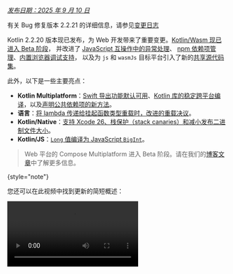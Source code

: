 [//]: # (title: Kotlin 2.2.20 有哪些新特性)

_[发布日期：2025 年 9 月 10 日](releases.md#release-details)_

<tldr><p>有关 Bug 修复版本 2.2.21 的详细信息，请参见<a href="https://github.com/JetBrains/kotlin/releases/tag/v2.2.21">变更日志</a></p></tldr>

Kotlin 2.2.20 版本现已发布，为 Web 开发带来了重要变更。[Kotlin/Wasm 现已进入 Beta 阶段](#kotlin-wasm)，
并改进了 [JavaScript 互操作中的异常处理](#improved-exception-handling-in-kotlin-wasm-and-javascript-interop)、
[npm 依赖项管理](#separated-npm-dependencies)、[内置浏览器调试支持](#support-for-debugging-in-browsers-without-configuration)，
以及为 `js` 和 `wasmJs` 目标平台引入了新的[共享源代码集](#shared-source-set-for-js-and-wasmjs-targets)。

此外，以下是一些主要亮点：

*   **Kotlin Multiplatform**：[Swift 导出功能默认可用](#swift-export-available-by-default)、[Kotlin 库的稳定跨平台编译](#stable-cross-platform-compilation-for-kotlin-libraries)，以及[声明公共依赖项的新方法](#new-approach-for-declaring-common-dependencies)。
*   **语言**：[将 lambda 传递给挂起函数类型重载时，改进的重载决议](#improved-overload-resolution-for-lambdas-with-suspend-function-types)。
*   **Kotlin/Native**：[支持 Xcode 26、栈保护（stack canaries）和减小发布二进制文件大小](#kotlin-native)。
*   **Kotlin/JS**：[`Long` 值编译为 JavaScript `BigInt`](#usage-of-the-bigint-type-to-represent-kotlin-s-long-type)。

> Web 平台的 Compose Multiplatform 进入 Beta 阶段。请在我们的[博客文章](https://blog.jetbrains.com/kotlin/2025/09/compose-multiplatform-1-9-0-compose-for-web-beta/)中了解更多信息。
>
{style="note"}

您还可以在此视频中找到更新的简短概述：

<video src="https://www.youtube.com/v/QWpp5-LlTqA" title="Kotlin 2.2.21 有哪些新特性"/>

## IDE 支持

支持 Kotlin 2.2.20 的 Kotlin 插件已捆绑在最新版 IntelliJ IDEA 和 Android Studio 中。要更新，您只需在构建脚本中将 Kotlin 版本更改为 2.2.20。

有关详细信息，请参见[更新到新版本](releases.md#update-to-a-new-kotlin-version)。

## 语言

在 Kotlin 2.2.20 中，您可以试用计划用于 Kotlin 2.3.0 的即将推出的语言特性，包括
[将 lambda 传递给挂起函数类型重载时，改进的重载决议](#improved-overload-resolution-for-lambdas-with-suspend-function-types)
和[支持在具有显式返回类型的表达式体中使用 `return` 语句](#support-for-return-statements-in-expression-bodies-with-explicit-return-types)。此版本还包括对
[`when` 表达式的穷尽性检测](#data-flow-based-exhaustiveness-checks-for-when-expressions)、
[具体化 `Throwable` 捕获](#support-for-reified-types-in-catch-clauses)和 [Kotlin 契约](#improved-kotlin-contracts)的改进。

### 将 lambda 传递给挂起函数类型重载时，改进的重载决议

此前，当将 lambda 传递给同时具有常规函数类型和 `suspend` 函数类型的重载函数时，会导致歧义错误。您可以通过显式类型转换来解决此错误，但编译器会错误地报告“无需转换”警告：

```kotlin
// Defines two overloads
fun transform(block: () -> Int) {}
fun transform(block: suspend () -> Int) {}

fun test() {
    // Fails with overload resolution ambiguity
    transform({ 42 })

    // Uses an explicit cast, but the compiler incorrectly reports 
    // a "No cast needed" warning
    transform({ 42 } as () -> Int)
}
```

此更改后，当您同时定义常规和 `suspend` 函数类型重载时，不带类型转换的 lambda 将决议为常规重载。使用 `suspend` 关键字可显式决议为 suspend 重载：

```kotlin
// Resolves to transform(() -> Int)
transform({ 42 })

// Resolves to transform(suspend () -> Int)
transform(suspend { 42 })
```

此行为将在 Kotlin 2.3.0 中默认启用。要立即试用，请使用以下编译器选项将您的语言版本设置为 `2.3`：

```kotlin
-language-version 2.3
```

或者在您的 `build.gradle(.kts)` 文件中进行配置：

```kotlin
kotlin {
    compilerOptions {
        languageVersion.set(org.jetbrains.kotlin.gradle.dsl.KotlinVersion.KOTLIN_2_3)
    }
}
```

我们非常感谢您在我们的问题跟踪器 [YouTrack](https://youtrack.jetbrains.com/issue/KT-23610) 中提供反馈。

### 支持在具有显式返回类型的表达式体中使用 `return` 语句

此前，在表达式体中使用 `return` 会导致编译器错误，因为它可能导致函数的返回类型被推断为 `Nothing`。

```kotlin
fun example() = return 42
// Error: Returns are prohibited for functions with an expression body
```

此更改后，只要显式写入返回类型，您现在就可以在表达式体中使用 `return`：

```kotlin
// Specifies the return type explicitly
fun getDisplayNameOrDefault(userId: String?): String = getDisplayName(userId ?: return "default")

// Fails because it doesn't specify the return type explicitly
fun getDisplayNameOrDefault(userId: String?) = getDisplayName(userId ?: return "default")
```

同样，在具有表达式体的函数中，lambda 和嵌套表达式内部的 `return` 语句过去会意外编译。Kotlin 现在支持这些情况，只要显式指定返回类型即可。在 Kotlin 2.3.0 中，没有显式返回类型的情况将被弃用：

```kotlin
// Return type isn't explicitly specified, and the return statement is inside a lambda
// which will be deprecated
fun returnInsideLambda() = run { return 42 }

// Return type isn't explicitly specified, and the return statement is inside the initializer
// of a local variable, which will be deprecated
fun returnInsideIf() = when {
    else -> {
        val result = if (someCondition()) return "" else "value"
        result
    }
}
```

此行为将在 Kotlin 2.3.0 中默认启用。要立即试用，请使用以下编译器选项将您的语言版本设置为 `2.3`：

```kotlin
-language-version 2.3
```

或者在您的 `build.gradle(.kts)` 文件中进行配置：

```kotlin
kotlin {
    compilerOptions {
        languageVersion.set(org.jetbrains.kotlin.gradle.dsl.KotlinVersion.KOTLIN_2_3)
    }
}
```

我们非常感谢您在我们的问题跟踪器 [YouTrack](https://youtrack.jetbrains.com/issue/KT-76926) 中提供反馈。

### `when` 表达式的基于数据流的穷尽性检测
<primary-label ref="experimental-opt-in"/>

> IntelliJ IDEA 中对该特性的代码分析、代码补全和高亮显示支持目前仅在 [2025.3 EAP 构建版](https://www.jetbrains.com/idea/nextversion/)中提供。
>
{style = "note"}

Kotlin 2.2.20 引入了针对 `when` 表达式的**基于数据流的**穷尽性检测。此前，编译器的检测仅限于 `when` 表达式本身，这通常会强制您添加一个冗余的 `else` 分支。通过此次更新，编译器现在会跟踪先前的条件检测和提前返回，因此您可以移除冗余的 `else` 分支。

例如，编译器现在识别出当 `if` 条件满足时函数会返回，因此 `when` 表达式只需处理剩余的情况：

```kotlin
enum class UserRole { ADMIN, MEMBER, GUEST }

fun getPermissionLevel(role: UserRole): Int {
    // Covers the Admin case outside of the when expression
    if (role == UserRole.ADMIN) return 99

    return when (role) {
        UserRole.MEMBER -> 10
        UserRole.GUEST -> 1
        // You no longer have to include this else branch 
        // else -> throw IllegalStateException()
    }
}
```

此特性是[实验性的](components-stability.md#stability-levels-explained)。要启用它，请将以下编译器选项添加到您的 `build.gradle(.kts)` 文件中：

```kotlin
kotlin {
    compilerOptions {
        freeCompilerArgs.add("-Xdata-flow-based-exhaustiveness")
    }
}
```

### `catch` 子句中具体化类型的支持
<primary-label ref="experimental-opt-in"/>

> IntelliJ IDEA 中对该特性的代码分析、代码补全和高亮显示支持目前仅在 [2025.3 EAP 构建版](https://www.jetbrains.com/idea/nextversion/)中提供。
>
{style = "note"}

在 Kotlin 2.2.20 中，编译器现在允许在 `inline` 函数的 `catch` 子句中使用[具体化泛型类型形参](inline-functions.md#reified-type-parameters)。

这是一个例子：

```kotlin
inline fun <reified ExceptionType : Throwable> handleException(block: () -> Unit) {
    try {
        block()
        // This is now allowed after the change
    } catch (e: ExceptionType) {
        println("Caught specific exception: ${e::class.simpleName}")
    }
}

fun main() {
    // Tries to perform an action that might throw an IOException
    handleException<java.io.IOException> {
        throw java.io.IOException("File not found")
    }
    // Caught specific exception: IOException
}
```

此前，尝试在 `inline` 函数中捕获具体化的 `Throwable` 类型会导致错误。

此行为将在 Kotlin 2.4.0 中默认启用。要立即使用它，请将以下编译器选项添加到您的 `build.gradle(.kts)` 文件中：

```kotlin
kotlin {
    compilerOptions {
        freeCompilerArgs.add("-Xallow-reified-type-in-catch")
    }
}
```

Kotlin 团队感谢外部贡献者 [Iven Krall](https://github.com/kralliv) 的贡献。

### 改进的 Kotlin 契约
<primary-label ref="experimental-opt-in"/>

> IntelliJ IDEA 中对该特性的代码分析、代码补全和高亮显示支持目前仅在 [2025.3 EAP 构建版](https://www.jetbrains.com/idea/nextversion/)中提供。
>
{style = "note"}

Kotlin 2.2.20 对 [Kotlin 契约](https://kotlinlang.org/api/core/kotlin-stdlib/kotlin.contracts/contract.html)进行了多项改进，包括：

*   [契约类型断言中对泛型的支持](#support-for-generics-in-contract-type-assertions)。
*   [支持在属性访问器和特定操作符函数内部使用契约](#support-for-contracts-inside-property-accessors-and-specific-operator-functions)。
*   [契约中对 `returnsNotNull()` 函数的支持](#support-for-the-returnsnotnull-function-in-contracts)，以确保在满足条件时返回非空值。
*   [新的 `holdsIn` 关键字](#new-holdsin-keyword)，允许您假定条件在 lambda 内部为 true。

这些改进是[实验性的](components-stability.md#stability-levels-explained)。要选择启用，您仍然需要在声明契约时使用 `@OptIn(ExperimentalContracts::class)` 注解。`holdsIn` 关键字和 `returnsNotNull()` 函数也需要 `@OptIn(ExperimentalExtendedContracts::class)` 注解。

要使用这些改进，您还需要添加下面每个部分中描述的编译器选项。

我们非常感谢您在我们的[问题跟踪器](https://kotl.in/issue)中提供反馈。

#### 契约类型断言中对泛型的支持

您现在可以编写对泛型类型执行类型断言的契约：

```kotlin
import kotlin.contracts.*

sealed class Failure {
    class HttpError(val code: Int) : Failure()
    // Insert other failure types here
}

sealed class Result<out T, out F : Failure> {
    class Success<T>(val data: T) : Result<T, Nothing>()
    class Failed<F : Failure>(val failure: F) : Result<Nothing, F>()
}

@OptIn(ExperimentalContracts::class)
// Uses a contract to assert a generic type
fun <T, F : Failure> Result<T, F>.isHttpError(): Boolean {
    contract {
        returns(true) implies (this@isHttpError is Result.Failed<Failure.HttpError>)
    }
    return this is Result.Failed && this.failure is Failure.HttpError
}
```

在此示例中，契约对 `Result` 对象执行类型断言，允许编译器安全地将其[智能类型转换为](typecasts.md#smart-casts)断言的泛型类型。

此特性是[实验性的](components-stability.md#stability-levels-explained)。要选择启用，请将以下编译器选项添加到您的 `build.gradle(.kts)` 文件中：

```kotlin
kotlin {
    compilerOptions {
        freeCompilerArgs.add("-Xallow-contracts-on-more-functions")
    }
}
```

#### 支持在属性访问器和特定操作符函数内部使用契约

您现在可以在属性访问器和特定操作符函数内部定义契约。这让您可以在更多类型的声明上使用契约，使其更加灵活。

例如，您可以在 getter 内部使用契约来为接收者对象启用智能类型转换：

```kotlin
import kotlin.contracts.*

val Any.isHelloString: Boolean
    get() {
        @OptIn(ExperimentalContracts::class)
        // Enables smart casting the receiver to String when the getter returns true
        contract { returns(true) implies (this@isHelloString is String) }
        return "hello" == this
    }

fun printIfHelloString(x: Any) {
    if (x.isHelloString) {
        // Prints the length after the smart cast of the receiver to String
        println(x.length)
        // 5
    }
}
```

此外，您可以在以下操作符函数中使用契约：

*   `invoke`
*   `contains`
*   `rangeTo`、`rangeUntil`
*   `componentN`
*   `iterator`
*   `unaryPlus`、`unaryMinus`、`not`
*   `inc`、`dec`

这是一个在操作符函数中使用契约以确保 lambda 内部变量初始化的示例：

```kotlin
import kotlin.contracts.*

class Runner {
    @OptIn(ExperimentalContracts::class)
    // Enables initialization of variables assigned inside the lambda
    operator fun invoke(block: () -> Unit) {
        contract {
            callsInPlace(block, InvocationKind.EXACTLY_ONCE)
        }
        block()
    }
}

fun testOperator(runner: Runner) {
    val number: Int
    runner {
        number = 1
    }
    // Prints the value after definite initialization guaranteed by the contract
    println(number)
    // 1
}
```

此特性是[实验性的](components-stability.md#stability-levels-explained)。要选择启用，请将以下编译器选项添加到您的 `build.gradle(.kts)` 文件中：

```kotlin
kotlin {
    compilerOptions {
        freeCompilerArgs.add("-Xallow-contracts-on-more-functions")
    }
}
```

#### 契约中对 `returnsNotNull()` 函数的支持

Kotlin 2.2.20 引入了用于契约的 [`returnsNotNull()`](https://kotlinlang.org/api/core/kotlin-stdlib/kotlin.contracts/-contract-builder/returns-not-null.html) 函数。您可以使用此函数来确保当满足特定条件时函数返回非空值。这通过用一个简洁的函数替换单独的可空和非空函数重载来简化您的代码：

```kotlin
import kotlin.contracts.*

@OptIn(ExperimentalContracts::class, ExperimentalExtendedContracts::class)
fun decode(encoded: String?): String? {
    contract {
        // Guarantees a non-null return value when the input is non-null
        (encoded != null) implies (returnsNotNull())
    }
    if (encoded == null) return null
    return java.net.URLDecoder.decode(encoded, "UTF-8")
}

fun useDecodedValue(s: String?) {
    // Uses a safe call since the return value may be null
    decode(s)?.length
    if (s != null) {
        // Treats the return value as non-null after the smart cast
        decode(s).length
    }
}
```

在此示例中，`decode()` 函数中的契约允许编译器在输入非空时智能类型转换其返回值，从而无需额外的空检测或多个重载。

此特性是[实验性的](components-stability.md#stability-levels-explained)。要选择启用，请将以下编译器选项添加到您的 `build.gradle(.kts)` 文件中：

```kotlin
kotlin {
    compilerOptions {
        freeCompilerArgs.add("-Xallow-condition-implies-returns-contracts")
    }
}
```

#### 新的 `holdsIn` 关键字

Kotlin 2.2.20 引入了用于契约的新 [`holdsIn`](https://kotlinlang.org/api/core/kotlin-stdlib/kotlin.contracts/-contract-builder/holds-in.html) 关键字。您可以使用它来确保在特定 lambda 内部，布尔条件被假定为 `true`。这让您可以使用契约构建带有条件智能类型转换的 DSL。

这是一个例子：

```kotlin
import kotlin.contracts.*

@OptIn(ExperimentalContracts::class, ExperimentalExtendedContracts::class)
fun <T> T.alsoIf(condition: Boolean, block: (T) -> Unit): T {
    contract {
        // Declares that the lambda runs at most once
        callsInPlace(block, InvocationKind.AT_MOST_ONCE)
        // Declares that the condition is assumed to be true inside the lambda
        condition holdsIn block
    }
    if (condition) block(this)
    return this
}

fun useApplyIf(input: Any) {
    val result = listOf(1, 2, 3)
        .first()
        .alsoIf(input is Int) {
            // The input parameter is smart cast to Int inside the lambda
            // Prints the sum of input and first list element
            println(input + it)
            // 2
        }
        .toString()
}
```

此特性是[实验性的](components-stability.md#stability-levels-explained)。要选择启用，请将以下编译器选项添加到您的 `build.gradle(.kts)` 文件中：

```kotlin
kotlin {
    compilerOptions {
        freeCompilerArgs.add("-Xallow-holdsin-contract")
    }
}
```

## Kotlin/JVM：支持 `invokedynamic` 和 `when` 表达式
<primary-label ref="experimental-opt-in"/> 

在 Kotlin 2.2.20 中，您现在可以使用 `invokedynamic` 编译 `when` 表达式。此前，带有多个类型检测的 `when` 表达式会编译成字节码中一长串的 `instanceof` 检测。

现在，您可以使用 `invokedynamic` 和 `when` 表达式来生成更小的字节码，类似于 Java `switch` 语句生成的字节码，前提是满足以下条件：

*   除了 `else` 之外，所有条件都是 `is` 或 `null` 检测。
*   表达式不包含[守卫条件 (`if`)](control-flow.md#guard-conditions-in-when-expressions)。
*   条件不包含不能直接进行类型检测的类型，例如可变 Kotlin 集合 (`MutableList`) 或函数类型 (`kotlin.Function1`、`kotlin.Function2` 等)。
*   除了 `else` 之外，至少有两个条件。
*   所有分支都检测 `when` 表达式的相同主体。

例如：

```kotlin
open class Example

class A : Example()
class B : Example()
class C : Example()

fun test(e: Example) = when (e) {
    // Uses invokedynamic with SwitchBootstraps.typeSwitch
    is A -> 1
    is B -> 2
    is C -> 3
    else -> 0
}
```

启用新特性后，此示例中的 `when` 表达式将编译为单个 `invokedynamic` 类型开关，而不是多个 `instanceof` 检测。

要启用此特性，请使用 JVM 目标平台 21 或更高版本编译您的 Kotlin 代码，并添加以下编译器选项：

```bash
-Xwhen-expressions=indy
```

或者将其添加到 `build.gradle(.kts)` 文件中的 `compilerOptions {}` 代码块：

```kotlin
kotlin {
    compilerOptions {
        freeCompilerArgs.add("-Xwhen-expressions=indy")
    }
}
```

此特性是[实验性的](components-stability.md#stability-levels-explained)。我们非常感谢您在我们的问题跟踪器 [YouTrack](https://youtrack.jetbrains.com/issue/KT-65688) 中提供反馈。

## Kotlin Multiplatform

Kotlin 2.2.20 为 Kotlin Multiplatform 带来了重大变化：Swift 导出功能默认可用，引入了新的共享源代码集，并且您可以尝试一种管理公共依赖项的新方法。

### Swift 导出功能默认可用
<primary-label ref="experimental-general"/> 

Kotlin 2.2.20 引入了对 Swift 导出的实验性支持。它允许您直接导出 Kotlin 源代码并以符合 Swift 习惯的方式调用 Kotlin 代码，无需 Objective-C 头文件。

这应该会显著改善 Apple 目标平台的跨平台开发。例如，如果您有一个具有顶层函数的 Kotlin 模块，Swift 导出功能可以实现清晰、模块特定的导入，从而移除令人困惑的 Objective-C 下划线和名字修饰。

主要特性包括：

*   **多模块支持**。每个 Kotlin 模块都作为独立的 Swift 模块导出，简化了函数调用。
*   **包支持**。Kotlin 包在导出期间被显式保留，避免了生成的 Swift 代码中的命名冲突。
*   **类型别名**。Kotlin 类型别名在 Swift 中导出和保留，提高了可读性。
*   **增强的原语可空性**。与 Objective-C 互操作不同，Objective-C 互操作需要将 `Int?` 等类型装箱到 `KotlinInt` 等包装类以保留可空性，而 Swift 导出直接转换可空性信息。
*   **重载**。您可以在 Swift 中调用 Kotlin 的重载函数而不会产生歧义。
*   **扁平化包结构**。您可以将 Kotlin 包转换为 Swift 枚举，从生成的 Swift 代码中移除包前缀。
*   **模块名称自定义**。您可以在 Kotlin 项目的 Gradle 配置中自定义生成的 Swift 模块名称。

#### 如何启用 Swift 导出

此特性目前是[实验性的](components-stability.md#stability-levels-explained)，并且仅适用于使用[直接集成](https://www.jetbrains.com/help/kotlin-multiplatform-dev/multiplatform-direct-integration.html)将 iOS framework 连接到 Xcode 项目的项目。这是使用 IntelliJ IDEA 中的 Kotlin Multiplatform 插件或通过[网页向导](https://kmp.jetbrains.com/)创建的多平台项目的标准配置。

要试用 Swift 导出功能，请配置您的 Xcode 项目：

1.  在 Xcode 中，打开项目设置。
2.  在 **Build Phases** 选项卡中，找到带有 `embedAndSignAppleFrameworkForXcode` 任务的 **Run Script** 阶段。
3.  调整脚本以在运行脚本阶段改用 `embedSwiftExportForXcode` 任务：

    ```bash
    ./gradlew :<Shared module name>:embedSwiftExportForXcode
    ```

    ![添加 Swift 导出脚本](xcode-swift-export-run-script-phase.png){width=700}

4.  构建项目。Swift 模块在构建输出目录中生成。

此特性默认可用。如果您已在以前的版本中启用它，现在可以从 `gradle.properties` 文件中移除 `kotlin.experimental.swift-export.enabled`。

> 为了节省时间，请克隆我们已设置好 Swift 导出的[公共示例](https://github.com/Kotlin/swift-export-sample)。
>
{style="tip"}

有关 Swift 导出的更多信息，请参见我们的[文档](native-swift-export.md)。

#### 提供反馈

我们计划在未来的 Kotlin 版本中扩展并逐步稳定 Swift 导出支持。在 Kotlin 2.2.20 之后，我们将重点关注改进 Kotlin 和 Swift 之间的互操作性，特别是围绕协程和 flow。

对 Swift 导出的支持是 Kotlin Multiplatform 的一项重大变化。我们非常感谢您的反馈：

*   直接在 Kotlin Slack 中联系开发团队 – [获取邀请](https://surveys.jetbrains.com/s3/kotlin-slack-sign-up?_gl=1*ju6cbn*_ga*MTA3MTk5NDkzMC4xNjQ2MDY3MDU4*_ga_9J976DJZ68*MTY1ODMzNzA3OS4xMDAuMS4xNjU4MzQwODEwLjYw)并加入 [#swift-export](https://kotlinlang.slack.com/archives/C073GUW6WN9) 频道。
*   在 [YouTrack](https://kotl.in/issue) 中报告您在使用 Swift 导出时遇到的任何问题。

### `js` 和 `wasmJs` 目标平台的共享源代码集

此前，Kotlin Multiplatform 默认不包含 JavaScript (`js`) 和 WebAssembly (`wasmJs`) Web 目标平台的共享源代码集。要在 `js` 和 `wasmJs` 之间共享代码，您必须手动配置自定义源代码集，或者在两个地方编写代码，一个版本用于 `js`，另一个版本用于 `wasmJs`。例如：

```kotlin
// commonMain
expect suspend fun readCopiedText(): String

// jsMain
external interface Navigator { val clipboard: Clipboard }
// Different interop in JS and Wasm
external interface Clipboard { fun readText(): Promise<String> }
external val navigator: Navigator

suspend fun readCopiedText(): String {
    // Different interop in JS and Wasm
    return navigator.clipboard.readText().await()
}

// wasmJsMain
external interface Navigator { val clipboard: Clipboard }
external interface Clipboard { fun readText(): Promise<JsString> }
external val navigator: Navigator

suspend fun readCopiedText(): String {
    return navigator.clipboard.readText().await().toString()
}
```

从此版本开始，当您使用[默认层级模板](https://www.jetbrains.com/help/kotlin-multiplatform-dev/multiplatform-hierarchy.html#default-hierarchy-template)时，Kotlin Gradle 插件会添加一个新的 Web 共享源代码集（包含 `webMain` 和 `webTest`）。

通过此更改，`web` 源代码集成为 `js` 和 `wasmJs` 源代码集的父级。更新后的源代码集层级结构如下：

![使用带有 web 的默认层级模板的示例](default-hierarchy-example-with-web.svg)

新的源代码集允许您为 `js` 和 `wasmJs` 目标平台编写一段代码。您可以将共享代码放在 `webMain` 中，它将自动适用于两者：

```kotlin
// commonMain
expect suspend fun readCopiedText(): String

// webMain
@OptIn(ExperimentalWasmJsInterop::class)
private suspend fun <R : JsAny?> Promise<R>.await(): R = suspendCancellableCoroutine { continuation ->
    this.then(
        onFulfilled = { continuation.resumeWith(Result.success(it)); null },
        onRejected = { continuation.resumeWithException(it.asJsException()); null }
    )
}

external interface Navigator { val clipboard: Clipboard }
external interface Clipboard { fun readText(): Promise<JsString> }
external val navigator: Navigator

actual suspend fun readCopiedText(): String {
    return navigator.clipboard.readText().await().toString()
}
```

此更新简化了 `js` 和 `wasmJs` 目标平台之间的代码共享。它在两种情况下特别有用：

*   如果您是库作者，并且希望在不复制代码的情况下支持 `js` 和 `wasmJs` 目标平台。
*   如果您正在开发面向 Web 的 Compose Multiplatform 应用程序，可以为 `js` 和 `wasmJs` 目标平台启用交叉编译，以实现更广泛的浏览器兼容性。鉴于这种回退模式，当您创建网站时，它可以在所有浏览器上开箱即用，因为现代浏览器使用 `wasmJs`，而旧版浏览器使用 `js`。

要试用此特性，请在您的 `build.gradle(.kts)` 文件中的 `kotlin {}` 代码块中使用[默认层级模板](https://www.jetbrains.com/help/kotlin-multiplatform-dev/multiplatform-hierarchy.html#default-hierarchy-template)：

```kotlin
kotlin {
    js()
    wasmJs()

    // Enables the default source set hierarchy, including webMain and webTest
    applyDefaultHierarchyTemplate()
}
```

在使用默认层级之前，如果您有带有自定义共享源代码集或重命名了 `js("web")` 目标平台的项目，请仔细考虑任何潜在冲突。要解决这些冲突，请重命名冲突的源代码集或目标平台，或者不要使用默认层级。

### Kotlin 库的稳定跨平台编译

Kotlin 2.2.20 完成了一项重要的[路线图项](https://youtrack.jetbrains.com/issue/KT-71290)，稳定了 Kotlin 库的跨平台编译。

您现在可以使用任何主机来生成 `.klib` 构件以发布 Kotlin 库。这显著简化了发布过程，特别是对于以前需要 Mac 机器的 Apple 目标平台。

此特性默认可用。如果您已经使用 `kotlin.native.enableKlibsCrossCompilation=true` 启用了交叉编译，现在可以从 `gradle.properties` 文件中移除它。

不幸的是，仍然存在一些限制。在以下情况下，您仍然需要使用 Mac 机器：

*   您的库或任何依赖模块具有 [cinterop 依赖项](native-c-interop.md)。
*   您已在项目中设置了 [CocoaPods 集成](https://www.jetbrains.com/help/kotlin-multiplatform-dev/multiplatform-cocoapods-overview.html)。
*   您需要为 Apple 目标平台[构建或测试最终二进制文件](https://www.jetbrains.com/help/kotlin-multiplatform-dev/multiplatform-build-native-binaries.html)。

有关多平台库发布的更多信息，请参见我们的[文档](https://www.jetbrains.com/help/kotlin-multiplatform-dev/multiplatform-publish-lib-setup.html)。

### 声明公共依赖项的新方法
<primary-label ref="experimental-opt-in"/>

为了简化使用 Gradle 设置多平台项目，当您的项目使用 Gradle 8.8 或更高版本时，Kotlin 2.2.20 现在允许您通过在 `kotlin {}` 代码块中使用顶层 `dependencies {}` 代码块来声明公共依赖项。这些依赖项的行为如同在 `commonMain` 源代码集中声明一样。此特性与您用于 Kotlin/JVM 和仅限 Android 项目的 `dependencies` 代码块类似，并且现在在 Kotlin Multiplatform 中是[实验性的](components-stability.md#stability-levels-explained)。

在项目级别声明公共依赖项减少了源代码集之间重复配置，并有助于简化您的构建设置。您仍然可以根据需要在每个源代码集中添加平台特有的依赖项。

要试用此特性，请通过在顶层 `dependencies {}` 代码块之前添加 `@OptIn(ExperimentalKotlinGradlePluginApi::class)` 注解来选择启用。例如：

```kotlin
kotlin {
    @OptIn(ExperimentalKotlinGradlePluginApi::class)
    dependencies {
        implementation("org.jetbrains.kotlinx:kotlinx-coroutines-core:%coroutinesVersion%")
    }
}
```

我们非常感谢您在 [YouTrack](https://youtrack.jetbrains.com/issue/KT-76446) 中对这一特性提供反馈。

### 针对依赖项中目标平台支持的新诊断

在 Kotlin 2.2.20 之前，如果构建脚本中的依赖项不支持源代码集所需的所有目标平台，Gradle 产生的错误消息使其难以理解问题。

Kotlin 2.2.20 引入了一项新的诊断，清晰显示每个依赖项支持哪些目标平台以及不支持哪些目标平台。

此诊断默认启用。如果出于某种原因，您需要禁用它，请在此 [YouTrack 问题](https://kotl.in/kmp-dependencies-diagnostic-issue)中评论告知我们。您可以使用以下 Gradle 属性在 `gradle.properties` 文件中禁用此诊断：

| 属性                                                     | 描述                                     |
|:---------------------------------------------------------|:-----------------------------------------|
| `kotlin.kmp.eagerUnresolvedDependenciesDiagnostic=false` | 仅对元数据编译和导入运行诊断               |
| `kotlin.kmp.unresolvedDependenciesDiagnostic=false`      | 完全禁用此诊断                           |

## Kotlin/Native

此版本带来了对 Xcode 26 的支持、改进了与 Objective-C/Swift 的互操作性、调试功能和新的二进制选项。

### 支持 Xcode 26

从 Kotlin 2.2.2**1** 开始，Kotlin/Native 编译器支持 Xcode 26 – 最新稳定版 Xcode。
您现在可以更新您的 Xcode 并访问最新 API，以继续为 Apple 操作系统上的 Kotlin 项目工作。

### 二进制文件中对栈保护（stack canaries）的支持

从 Kotlin 2.2.20 开始，Kotlin 在生成的 Kotlin/Native 二进制文件中增加了对栈保护（stack canaries）的支持。作为栈保护的一部分，此安全特性可以防止栈粉碎攻击，从而缓解一些常见的应用程序漏洞。该功能已在 Swift 和 Objective-C 中可用，现在 Kotlin 也支持此功能。

Kotlin/Native 中栈保护的实现遵循 [Clang](https://clang.llvm.org/docs/ClangCommandLineReference.html#cmdoption-clang-fstack-protector) 中栈保护器的行为。

要启用栈保护，请将以下[二进制选项](native-binary-options.md)添加到您的 `gradle.properties` 文件中：

```none
kotlin.native.binary.stackProtector=yes
```

此属性为所有易受栈粉碎攻击的 Kotlin 函数启用此特性。其他模式包括：

*   `kotlin.native.binary.stackProtector=strong`，它对易受栈粉碎攻击的函数使用更强的启发式算法。
*   `kotlin.native.binary.stackProtector=all`，它为所有函数启用栈保护。

请注意，在某些情况下，栈保护可能会带来性能开销。

### 减小发布二进制文件大小
<primary-label ref="experimental-opt-in"/> 

Kotlin 2.2.20 引入了 `smallBinary` 选项，可以帮助您减小发布二进制文件的大小。新选项有效地将 `-Oz` 设置为 LLVM 编译阶段编译器默认的优化实参。

启用 `smallBinary` 选项后，您可以减小发布二进制文件的大小并缩短构建时间。但是，在某些情况下，它可能会影响运行时性能。

此新特性目前是[实验性的](components-stability.md#stability-levels-explained)。要在您的项目中试用它，请将以下[二进制选项](native-binary-options.md)添加到您的 `gradle.properties` 文件中：

```none
kotlin.native.binary.smallBinary=true
```

Kotlin 团队感谢 [Troels Lund](https://github.com/troelsbjerre) 对此特性实现提供的帮助。

### 改进的调试器对象摘要

Kotlin/Native 现在为 LLDB 和 GDB 等调试工具生成更清晰的对象摘要。这提高了生成的调试信息的可读性，并简化了您的调试体验。

例如，考虑以下对象：

```kotlin
class Point(val x: Int, val y: Int)
val point = Point(1, 2)
```

此前，探查只会显示有限的信息，包括指向对象内存地址的指针：

```none
(lldb) v point
(ObjHeader *) point = [x: ..., y: ...]
(lldb) v point->x
(int32_t *) x = 0x0000000100274048
```

在 Kotlin 2.2.20 中，调试器现在会显示更丰富详细的信息，包括实际值：

```none
(lldb) v point
(ObjHeader *) point = Point(x=1, y=2)
(lldb) v point->x
(int32_t) point->x = 1
```

Kotlin 团队感谢 [Nikita Nazarov](https://github.com/nikita-nazarov) 对此特性实现提供的帮助。

有关 Kotlin/Native 调试的更多信息，请参见[文档](native-debugging.md)。

### Objective-C 头文件中块类型的显式名称

Kotlin 2.2.20 引入了一个选项，可以将 Kotlin/Native 项目中导出的 Kotlin 函数类型的显式形参名称添加到 Objective-C 头文件中的块类型。形参名称改进了 Xcode 中的自动补全建议，并有助于避免 Clang 警告。

此前，生成的 Objective-C 头文件中会省略块类型中的形参名称。在这种情况下，Xcode 的自动补全会建议在没有形参名称的情况下调用此类函数。生成的块会触发 Clang 警告。

例如，对于以下 Kotlin 代码：

```kotlin
// Kotlin:
fun greetUser(block: (name: String) -> Unit) = block("John")
```

生成的 Objective-C 头文件中没有形参名称：

```objc
// Objective-C:
+ (void)greetUserBlock:(void (^)(NSString *))block __attribute__((swift_name("greetUser(block:)")));
```

因此，当从 Objective-C 在 Xcode 中调用 `greetUserBlock()` 函数时，IDE 建议：

```objc
// Objective-C:
greetUserBlock:^(NSString *) {
    // ...
};
```

建议中缺少形参名称 `(NSString *)` 导致了 Clang 警告。

通过新选项，Kotlin 将 Kotlin 函数类型中的形参名称转发到 Objective-C 块类型，因此 Xcode 在建议中使用它们：

```objc
// Objective-C:
greetUserBlock:^(NSString *name) {
    // ...
};
```

要启用显式形参名称，请将以下[二进制选项](native-binary-options.md)添加到您的 `gradle.properties` 文件中：

```none
kotlin.native.binary.objcExportBlockExplicitParameterNames=true
```

Kotlin 团队感谢 [Yijie Jiang](https://github.com/edisongz) 实现了此特性。

### 减小 Kotlin/Native 分发版大小

Kotlin/Native 分发版过去包含两个带有编译器代码的 JAR 文件：

*   `konan/lib/kotlin-native.jar`
*   `konan/lib/kotlin-native-compiler-embeddable.jar`。

从 Kotlin 2.2.20 开始，`kotlin-native.jar` 不再发布。

移除的 JAR 文件是嵌入式编译器的旧版本，现在不再需要。此更改显著减小了分发版的大小。

因此，以下选项现已弃用并移除：

*   `kotlin.native.useEmbeddableCompilerJar=false` Gradle 属性。相反，Kotlin/Native 项目始终使用嵌入式编译器 JAR 文件。
*   `KotlinCompilerPluginSupportPlugin.getPluginArtifactForNative()` 函数。相反，始终使用 [`getPluginArtifact()`](https://kotlinlang.org/api/kotlin-gradle-plugin/kotlin-gradle-plugin-api/org.jetbrains.kotlin.gradle.plugin/-kotlin-compiler-plugin-support-plugin/get-plugin-artifact.html) 函数。

有关更多信息，请参见 [YouTrack 问题](https://kotl.in/KT-51301)。

### KDoc 默认导出到 Objective-C 头文件

在编译 Kotlin/Native 最终二进制文件期间，[KDoc](kotlin-doc.md) 注释现在默认导出到生成的 Objective-C 头文件。

此前，您需要手动将 `-Xexport-kdoc` 选项添加到构建文件中。现在，它会自动传递给编译任务。

此选项将 KDoc 注释嵌入到 klibs 中，并在生成 Apple framework 时从 klibs 中提取注释。因此，类和方法的注释会在自动补全时出现，例如在 Xcode 中。

您可以在 `build.gradle(.kts)` 文件中的 `binaries {}` 代码块中禁用 KDoc 注释从 klibs 导出到生成的 Apple framework：

```kotlin
import org.jetbrains.kotlin.gradle.ExperimentalKotlinGradlePluginApi

kotlin {
    iosArm64 {
        binaries {
            framework { 
                baseName = "sdk"
                @OptIn(ExperimentalKotlinGradlePluginApi::class)
                exportKdoc.set(false)
            }
        }
    }
}
```

有关更多信息，请参见[我们的文档](native-objc-interop.md#provide-documentation-with-kdoc-comments)。

### x86_64 Apple 目标平台的弃用

Apple 在几年前停止生产配备 Intel 芯片的设备，并且[最近宣布](https://www.youtube.com/live/51iONeETSng?t=3288s) macOS Tahoe 26 将是最后一个支持基于 Intel 架构的操作系统版本。

这使得我们越来越难以在构建代理上正确测试这些目标平台，尤其是在未来的 Kotlin 版本中，我们将更新 macOS 26 附带的受支持 Xcode 版本。

从 Kotlin 2.2.20 开始，`macosX64` 和 `iosX64` 目标平台被降级到支持层级 2。这意味着目标平台会在 CI 上定期测试以确保其能够编译，但可能不会自动测试以确保其能够运行。

我们计划在 Kotlin 2.2.20−2.4.0 发布周期内逐步弃用所有 `x86_64` Apple 目标平台，并最终移除对其支持。这包括以下目标平台：

*   `macosX64`
*   `iosX64`
*   `tvosX64`
*   `watchosX64`

有关支持层级的更多信息，请参见 [Kotlin/Native 目标平台支持](native-target-support.md)。

## Kotlin/Wasm

Kotlin/Wasm 现已进入 Beta 阶段，提供了更高的稳定性，并改进了 npm 依赖项分离、
[JavaScript 互操作中更精细的异常处理](#improved-exception-handling-in-kotlin-wasm-and-javascript-interop)、
[内置浏览器调试支持](#support-for-debugging-in-browsers-without-configuration)等功能。

### 分离的 npm 依赖项

此前，在您的 Kotlin/Wasm 项目中，所有 [npm](https://www.npmjs.com/) 依赖项都一起安装在您的项目文件夹中，包括 Kotlin 工具链依赖项和您自己的依赖项。它们也一起记录在您项目的锁文件（`package-lock.json` 或 `yarn.lock`）中。

结果是，每当 Kotlin 工具链依赖项更新时，即使您没有添加或更改任何内容，也必须更新您的锁文件。

从 Kotlin 2.2.20 开始，Kotlin 工具链的 npm 依赖项安装在项目之外。现在，工具链依赖项和您的（用户）依赖项有独立的目录：

*   **工具链依赖项目录：**

    `<kotlin-user-home>/kotlin-npm-tooling/<yarn|npm>/hash/node_modules`

*   **用户依赖项目录：**

    `build/wasm/node_modules`

此外，项目目录内的锁文件仅包含用户定义的依赖项。

此改进使您的锁文件仅专注于您自己的依赖项，有助于维护更整洁的项目，并减少对文件不必要的更改。

此更改默认对 `wasm-js` 目标平台启用。此更改尚未针对 `js` 目标平台实现。虽然计划在未来的版本中实现，但 `js` 目标平台在 Kotlin 2.2.20 中的 npm 依赖项行为保持不变。

### Kotlin/Wasm 和 JavaScript 互操作中改进的异常处理

此前，Kotlin 很难理解 JavaScript (JS) 中抛出并跨越到 Kotlin/Wasm 代码的异常（错误）。

在某些情况下，该问题也会出现相反的问题，当异常从 Wasm 代码抛出或传递到 JS 并被包装成 `WebAssembly.Exception` 而没有任何细节时。这些 Kotlin 异常处理问题使调试变得困难。

从 Kotlin 2.2.20 开始，异常的开发者体验在两个方向上都有所改进：

*   当异常从 JS 抛出时，您可以在 Kotlin 侧看到更多信息。当此类异常通过 Kotlin 传播回 JS 时，它不再包装到 WebAssembly 中。
*   当异常从 Kotlin 抛出时，它们现在可以在 JS 侧作为 JS 错误捕获。

新的异常处理在支持 [`WebAssembly.JSTag`](https://webassembly.github.io/exception-handling/js-api/#dom-webassembly-jstag) 特性的现代浏览器中自动工作：

*   Chrome 115+
*   Firefox 129+
*   Safari 18.4+

在旧版浏览器中，异常处理行为保持不变。

### 无需配置即可在浏览器中调试的支持

此前，浏览器无法自动访问调试所需的 Kotlin/Wasm 项目源代码。要在浏览器中调试 Kotlin/Wasm 应用程序，您必须手动配置您的构建以提供这些源代码，方法是将以下代码片段添加到您的 `build.gradle(.kts)` 文件中：

```kotlin
devServer = (devServer ?: KotlinWebpackConfig.DevServer()).apply {
    static = (static ?: mutableListOf()).apply {
        add(project.rootDir.path)
    }
}
```

从 Kotlin 2.2.20 开始，在[现代浏览器](wasm-configuration.md#browser-versions)中调试您的应用程序可以开箱即用。当您运行 Gradle 开发任务 (`*DevRun`) 时，Kotlin 会自动向浏览器提供源文件，允许您设置断点、探查变量并单步调试 Kotlin 代码，无需额外设置。

此更改通过消除手动配置的需要来简化调试。所需的配置现在包含在 Kotlin Gradle 插件中。如果您此前已将此配置添加到 `build.gradle(.kts)` 文件中，则应将其移除以避免冲突。

浏览器调试默认对所有 Gradle `*DevRun` 任务启用。这些任务不仅提供应用程序，还提供其源文件，因此仅将其用于本地开发，并避免在云或生产环境中运行它们，因为源代码可能会公开暴露。

#### 调试期间处理重复加载

默认提供源代码可能会导致[在 Kotlin 编译和打包完成之前，浏览器中应用程序重复加载](https://youtrack.jetbrains.com/issue/KT-80582/Multiple-reloads-when-using-webpack-dev-server-after-2.2.20-Beta2#focus=Comments-27-12596427.0-0)。作为临时解决方案，请调整您的 webpack 配置以忽略 Kotlin 源文件并禁用对提供的静态文件的监视。在项目的根目录下，将一个 `.js` 文件添加到 `webpack.config.d` 目录中，内容如下：

```kotlin
config.watchOptions = config.watchOptions || {
    ignored: ["**/*.kt", "**/node_modules"]
}

if (config.devServer) {
    config.devServer.static = config.devServer.static.map(file => {
        if (typeof file === "string") {
        return { directory: file,
                 watch: false,
        }
    } else {
        return file
    }
    })
}
```

### 消除空的 `yarn.lock` 文件

此前，Kotlin Gradle 插件 (KGP) 会自动生成一个 `yarn.lock` 文件，其中包含 Kotlin 工具链所需的 npm 包信息，以及项目中或使用的库中任何现有的 [npm](https://www.npmjs.com/) 依赖项。

现在，KGP 单独管理工具链依赖项，并且一个项目级别的 `yarn.lock` 文件不再生成，除非项目有 npm 依赖项。

当添加 npm 依赖项时，KGP 会自动创建 `yarn.lock` 文件；当移除 npm 依赖项时，它会删除 `yarn.lock` 文件。

此更改清理了项目结构，并使跟踪实际 npm 依赖项的引入时机变得更容易。

无需额外步骤来配置此行为。从 Kotlin 2.2.20 开始，它在 Kotlin/Wasm 项目中默认应用。

### 完全限定类名中的新编译器错误

在 Kotlin/Wasm 上，编译器默认不会在生成的二进制文件中存储类的完全限定名称 (FQN)。这种方法避免了增加应用程序大小。

因此，在以前的 Kotlin 版本中，调用 `KClass::qualifiedName` 属性会返回一个空字符串，而不是类的限定名称。

从 Kotlin 2.2.20 开始，除非您显式启用限定名称特性，否则当您在 Kotlin/Wasm 项目中使用 `KClass::qualifiedName` 属性时，编译器会报告错误。

此更改通过在编译期捕获问题来防止调用 `qualifiedName` 属性时出现意外的空字符串，并改进开发者体验。

此诊断默认启用，错误会自动报告。要禁用诊断并允许在 Kotlin/Wasm 中存储 FQN，请通过将以下选项添加到您的 `build.gradle(.kts)` 文件中来指示编译器为所有类存储完全限定名称：

```kotlin
kotlin {
    wasmJs {
        ...
        compilerOptions {
            freeCompilerArgs.add("-Xwasm-kclass-fqn")
        }
    }
}
```

> 请记住，启用此选项会增加应用程序大小。
>
{style="note"}

## Kotlin/JS

Kotlin 2.2.20 支持使用 `BigInt` 类型来表示 Kotlin 的 `Long` 类型，从而在导出声明中启用 `Long`。此外，此版本添加了一个 DSL 函数来清理 Node.js 实参。

### 使用 `BigInt` 类型表示 Kotlin 的 `Long` 类型
<primary-label ref="experimental-opt-in"/>

在 ES2020 标准之前，JavaScript (JS) 不支持用于表示大于 53 位的精确整数的基本类型。

因此，Kotlin/JS 过去将 `Long` 值（64 位宽）表示为包含两个 `number` 属性的 JavaScript 对象。这种自定义实现使得 Kotlin 和 JavaScript 之间的互操作性更加复杂。

从 Kotlin 2.2.20 开始，Kotlin/JS 现在在编译到现代 JavaScript (ES2020) 时使用 JavaScript 的内置 `BigInt` 类型来表示 Kotlin 的 `Long` 值。

此更改允许[将 `Long` 类型导出到 JavaScript](#usage-of-long-in-exported-declarations)，这也是 Kotlin 2.2.20 中引入的一项特性。因此，此更改简化了 Kotlin 和 JavaScript 之间的互操作性。

要启用它，您需要添加以下编译器选项到您的 `build.gradle(.kts)` 文件中：

```kotlin
kotlin {
    js {
        ...
        compilerOptions {
            freeCompilerArgs.add("-Xes-long-as-bigint")
        }
    }
}
```

此特性是[实验性的](components-stability.md#stability-levels-explained)。我们非常感谢您在我们的问题跟踪器 [YouTrack](https://youtrack.jetbrains.com/issue/KT-57128) 中提供反馈。

#### 在导出声明中使用 `Long`

由于 Kotlin/JS 使用自定义 `Long` 表示，因此很难提供一种直接的方法来从 JavaScript 与 Kotlin 的 `Long` 进行交互。结果是，您无法将使用 `Long` 类型的 Kotlin 代码导出到 JavaScript。此问题影响了所有使用 `Long` 的代码，例如函数形参、类属性或构造函数。

现在，Kotlin 的 `Long` 类型可以编译为 JavaScript 的 `BigInt` 类型，Kotlin/JS 支持将 `Long` 值导出到 JavaScript，简化了 Kotlin 和 JavaScript 代码之间的互操作性。

要启用此特性：

1.  通过将以下编译器选项添加到 `build.gradle(.kts)` 文件中的 `freeCompilerArgs` 属性，允许在 Kotlin/JS 中导出 `Long`：

    ```kotlin
    kotlin {
        js {
            ...
            compilerOptions {                   
                freeCompilerArgs.add("-XXLanguage:+JsAllowLongInExportedDeclarations")
            }
        }
    }
    ```

2.  启用 `BigInt` 类型。请参阅[使用 `BigInt` 类型表示 Kotlin 的 `Long` 类型](#usage-of-the-bigint-type-to-represent-kotlin-s-long-type)中如何启用它。

### 用于清理实参的新 DSL 函数

使用 Node.js 运行 Kotlin/JS 应用程序时，传递给您程序的实参 (`args`) 过去包含：

*   可执行文件 `Node` 的路径。
*   您脚本的路径。
*   您提供的实际命令行实参。

然而，`args` 的预期行为是只包含命令行实参。要实现这一点，您必须在 `build.gradle(.kts)` 文件中或在 Kotlin 代码中手动使用 `drop()` 函数跳过前两个实参：

```kotlin
fun main(args: Array<String>) {
    println(args.drop(2).joinToString(", "))
}
```

此临时解决方案重复、容易出错，并且在平台之间共享代码时效果不佳。

为了解决此问题，Kotlin 2.2.20 引入了一个名为 `passCliArgumentsToMainFunction()` 的新 DSL 函数。

使用此函数，只包含命令行实参，而 `Node` 和脚本路径被排除：

```kotlin
fun main(args: Array<String>) {
    // No need for drop() and only your custom arguments are included 
    println(args.joinToString(", "))
}
```

此更改减少了样板代码，防止了因手动丢弃实参而导致的错误，并改进了跨平台兼容性。

要启用此特性，请在您的 `build.gradle(.kts)` 文件中添加以下 DSL 函数：

```kotlin
kotlin {
    js {
        nodejs {
            passCliArgumentsToMainFunction()
        }
    }
}
```

## Gradle

Kotlin 2.2.20 在 Gradle 构建报告中为 Kotlin/Native 任务添加了新的编译器性能指标，并改进了增量编译的体验。

### Kotlin/Native 任务构建报告中的新编译器性能指标

在 Kotlin 1.7.0 中，我们引入了[构建报告](gradle-compilation-and-caches.md#build-reports)来帮助跟踪编译器性能。从那时起，我们添加了更多指标，使这些报告更加详细和有用，有助于调查性能问题。

在 Kotlin 2.2.20 中，构建报告现在包含 Kotlin/Native 任务的编译器性能指标。

要了解有关构建报告以及如何配置它们的更多信息，请参见[启用构建报告](gradle-compilation-and-caches.md#enabling-build-reports)。

### 预览改进的 Kotlin/JVM 增量编译
<primary-label ref="experimental-general"/>

Kotlin 2.0.0 引入了带有优化的前端的新 K2 编译器。Kotlin 2.2.20 在此基础上，通过使用新的前端改进 Kotlin/JVM 在某些复杂增量编译场景中的性能。

在稳定此行为之前，这些改进默认是禁用的。要启用它们，请在您的 `gradle.properties` 文件中添加以下属性：

```none
kotlin.incremental.jvm.fir=true
```

目前，[`kapt` 编译器插件](kapt.md)与此新行为不兼容。我们正在努力在未来的 Kotlin 版本中添加支持。

我们非常感谢您在 [YouTrack](https://youtrack.jetbrains.com/issue/KT-72822) 中对此特性提供反馈。

### 增量编译检测内联函数 lambda 中的更改

在 Kotlin 2.2.20 之前，如果您启用增量编译并更改了内联函数中 lambda 内部的逻辑，编译器不会重新编译该内联函数在其他模块中的调用点。结果是，那些调用点使用了 lambda 的先前版本，这可能导致意外行为。

在 Kotlin 2.2.20 中，编译器现在可以检测内联函数中 lambda 的更改，并自动重新编译它们的调用点。

## Maven：`kotlin-maven-plugin` 中对 Kotlin 守护进程的支持

Kotlin 2.2.20 通过在 `kotlin-maven-plugin` 中添加对 [Kotlin 守护进程](kotlin-daemon.md)的支持，进一步推动了 [Kotlin 2.2.0 中引入的实验性构建工具 API](whatsnew22.md#new-experimental-build-tools-api)。使用 Kotlin 守护进程时，Kotlin 编译器在单独的隔离进程中运行，这可以防止其他 Maven 插件覆盖系统属性。您可以在此 [YouTrack 问题](https://youtrack.jetbrains.com/issue/KT-43894/Maven-Windows-error-RuntimeException-Could-not-find-installation-home-path)中看到一个示例。

从 Kotlin 2.2.20 开始，Kotlin 守护进程默认使用。如果您想恢复到之前的行为，请通过将 `pom.xml` 文件中的以下属性设置为 `false` 来选择退出：

```xml
<properties>
    <kotlin.compiler.daemon>false</kotlin.compiler.daemon>
</properties>
```

Kotlin 2.2.20 还引入了一个新的 `jvmArgs` 属性，您可以使用它来自定义 Kotlin 守护进程的默认 JVM 实参。例如，要覆盖 `-Xmx` 和 `-Xms` 选项，请将以下内容添加到您的 `pom.xml` 文件中：

```xml
<properties>
    <kotlin.compiler.daemon.jvmArgs>Xmx1500m,Xms500m</kotlin.compiler.daemon.jvmArgs>
</properties>
```

## Kotlin 编译器选项的新通用 Schema

Kotlin 2.2.20 引入了所有编译器选项的通用 Schema，发布在 [`org.jetbrains.kotlin:kotlin-compiler-arguments-description`](https://central.sonatype.com/artifact/org.jetbrains.kotlin/kotlin-compiler-arguments-description) 下。此构件包括所有编译器选项的代码表示和 JSON 等效形式（适用于非 JVM 消费者）、其描述以及元数据，例如每个选项被引入或稳定的版本。您可以使用此 Schema 生成自定义视图或根据需要分析它们。

## 标准库

此版本在标准库中引入了新的实验性特性：Kotlin/JS 中通过反射识别接口类型的支持、公共原子类型的更新函数，以及用于数组大小调整的 `copyOf()` 重载。

### Kotlin/JS 中通过反射识别接口类型的支持
<primary-label ref="experimental-opt-in"/>

Kotlin 2.2.20 将[实验性的](components-stability.md#stability-levels-explained) [`KClass.isInterface`](https://kotlinlang.org/api/core/kotlin-stdlib/kotlin.reflect/-k-class/is-interface.html) 属性添加到 Kotlin/JS 标准库。

通过此属性，您现在可以检测类引用是否表示 Kotlin 接口。这使 Kotlin/JS 更接近与 Kotlin/JVM 的对等，在 Kotlin/JVM 中您可以使用 `KClass.java.isInterface` 来检测类是否表示接口。

要选择启用，请使用 `@OptIn(ExperimentalStdlibApi::class)` 注解：

```kotlin
@OptIn(ExperimentalStdlibApi::class)
fun inspect(klass: KClass<*>) {
    // Prints true for interfaces
    println(klass.isInterface)
}
```

我们非常感谢您在我们的问题跟踪器 [YouTrack](https://youtrack.jetbrains.com/issue/KT-78581) 中提供反馈。

### 公共原子类型的新更新函数
<primary-label ref="experimental-opt-in"/>

Kotlin 2.2.20 引入了新的实验性函数，用于更新公共原子类型及其数组对应元素的元素。每个函数都使用其中一个更新函数原子地计算一个新值并替换当前值，返回值取决于您使用的函数：

*   [`update()`](https://kotlinlang.org/api/core/kotlin-stdlib/kotlin.concurrent.atomics/update.html) 和 [`updateAt()`](https://kotlinlang.org/api/core/kotlin-stdlib/kotlin.concurrent.atomics/update-at.html) 设置一个新值而不返回结果。
*   [`fetchAndUpdate()`](https://kotlinlang.org/api/core/kotlin-stdlib/kotlin.concurrent.atomics/fetch-and-update.html) 和 [`fetchAndUpdateAt()`](https://kotlinlang.org/api/core/kotlin-stdlib/kotlin.concurrent.atomics/fetch-and-update-at.html) 设置一个新值并返回更改之前的旧值。
*   [`updateAndFetch()`](https://kotlinlang.org/api/core/kotlin-stdlib/kotlin.concurrent.atomics/update-and-fetch.html) 和 [`updateAndFetchAt()`](https://kotlinlang.org/api/core/kotlin-stdlib/kotlin.concurrent.atomics/update-and-fetch-at.html) 设置一个新值并返回更改之后的新值。

您可以使用这些函数来实现开箱即用不支持的原子转换，例如乘法或位操作。在此更改之前，递增公共原子类型并读取旧值需要使用 [`compareAndSet()`](https://kotlinlang.org/api/core/kotlin-stdlib/kotlin.concurrent/-atomic-int/compare-and-set.html) 函数进行循环。

与所有公共原子类型的 API 一样，这些函数是[实验性的](components-stability.md#stability-levels-explained)。要选择启用，请使用 `@OptIn(ExperimentalAtomicApi::class)` 注解。

这是一个执行不同类型更新并返回旧值或新值的代码示例：

```kotlin
import kotlin.concurrent.atomics.*
import kotlin.random.Random

@OptIn(ExperimentalAtomicApi::class)
fun main() {
    val counter = AtomicLong(Random.nextLong())
    val minSetBitsThreshold = 20

    // Sets a new value without using the result
    counter.update { if (it < 0xDECAF) 0xCACA0 else 0xC0FFEE }

    // Retrieves the current value, then updates it
    val previousValue = counter.fetchAndUpdate { 0x1CEDL.shl(Long.SIZE_BITS - it.countLeadingZeroBits()) or it }

    // Updates the value, then retrieves the result
    val current = counter.updateAndFetch {
        if (it.countOneBits() < minSetBitsThreshold) it.shl(20) or 0x15BADL else it
    }

    val hexFormat = HexFormat {
        upperCase = true
        number {
            removeLeadingZeros = true
        }
    }
    println("Previous value: ${previousValue.toHexString(hexFormat)}")
    println("Current value: ${current.toHexString(hexFormat)}")
    println("Expected status flag set: ${current and 0xBAD != 0xBADL}")
}
```
{kotlin-runnable="true" kotlin-min-compiler-version="2.2.20"}

我们非常感谢您在我们的问题跟踪器 [YouTrack](https://youtrack.jetbrains.com/issue/KT-76389) 中提供反馈。

### 数组 `copyOf()` 重载的支持
<primary-label ref="experimental-opt-in"/>

Kotlin 2.2.20 引入了 [`copyOf()`](https://kotlinlang.org/api/core/kotlin-stdlib/kotlin.collections/copy-of.html) 函数的实验性重载。它适用于泛型类型 `Array<T>` 的数组和所有原语数组类型。

您可以使用此函数来增大数组，并使用初始化器 lambda 中的值填充新元素。这可以帮助您减少自定义样板代码，并解决了调整泛型 `Array<T>` 大小会产生可空结果 (`Array<T?>`) 的常见痛点。

这是一个例子：

```kotlin
@OptIn(ExperimentalStdlibApi::class)
fun main() {
    val row1: Array<String> = arrayOf("one", "two")
    // Resizes the array and populates the new elements using the lambda
    val row2: Array<String> = row1.copyOf(4) { "default" }
    println(row2.contentToString())
    // [one, two, default, default]
}
```

此 API 是[实验性的](components-stability.md#stability-levels-explained)。要选择启用，请使用 `@OptIn(ExperimentalStdlibApi::class)` 注解。

我们非常感谢您在我们的[问题跟踪器](https://youtrack.jetbrains.com/issue/KT-70984)中提供反馈。

## Compose 编译器

在此版本中，Compose 编译器通过添加新的警告和改进构建指标的输出以使其更易于阅读，从而带来了体验改进。

### 默认形参的语言版本限制

在此版本中，如果指定用于编译的语言版本低于支持抽象或开放可组合函数中的默认形参所需的版本，Compose 编译器会报告错误。

Compose 编译器从 Kotlin 2.1.0 开始支持抽象函数中的默认形参，从 Kotlin 2.2.0 开始支持开放函数中的默认形参。当使用较新版本的 Compose 编译器同时面向旧版 Kotlin 语言版本时，库开发者应该注意，抽象或开放函数中的默认形参可能仍然出现在公共 API 中，即使语言版本不支持它们。

### K2 编译器的可组合目标警告

此版本添加了关于 [`@ComposableTarget`](https://developer.android.com/reference/kotlin/androidx/compose/runtime/ComposableTarget) 不匹配的警告。

例如：

```text
@Composable fun App() {
  Box { // <-- `Box` is a `@UiComposable`
    Path(...) // <-- `Path` is a `@VectorComposable`
    ^^^^^^^^^
    warning: Calling a Vector composable function where a UI composable was expected
  }
}
```
### 构建指标中的完全限定名称

构建指标中报告的类名和函数名现在是完全限定的，这使得区分不同包中同名声明变得更容易。

此外，构建指标不再包含默认形参中复杂表达式的转储，使其更易于阅读。

## 重大变更和弃用

本节重点介绍了值得注意的重大变更和弃用：

*   [`kapt` 编译器插件](kapt.md)现在默认使用 K2 编译器。结果，控制插件是否使用 K2 编译器的 `kapt.use.k2` 属性已被弃用。如果您将此属性设置为 `false` 以选择退出使用 K2 编译器，Gradle 会显示警告。

## 文档更新

Kotlin 文档收到了一些显著变化：

*   [Kotlin 路线图](roadmap.md) – 查看 Kotlin 在语言和生态系统演进方面的最新优先级列表。
*   [属性](properties.md) – 了解在 Kotlin 中使用属性的多种方式。
*   [条件和循环](control-flow.md) – 了解 Kotlin 中的条件和循环如何工作。
*   [Kotlin/JavaScript](js-overview.md) – 探索 Kotlin/JS 的用例。
*   [面向 Web](gradle-configure-project.md#targeting-the-web) – 了解 Gradle 为 Web 开发提供的不同目标平台。
*   [Kotlin 守护进程](kotlin-daemon.md) – 了解 Kotlin 守护进程以及它如何与构建系统和 Kotlin 编译器协同工作。
*   [协程概述页面](coroutines-overview.md) – 了解协程概念并开始您的学习之旅。
*   [Kotlin/Native 二进制选项](native-binary-options.md) – 了解 Kotlin/Native 的二进制选项以及如何配置它们。
*   [调试 Kotlin/Native](native-debugging.md) – 探索使用 Kotlin/Native 进行调试的不同方式。
*   [定制 LLVM 后端的技巧](native-llvm-passes.md) – 了解 Kotlin/Native 如何使用 LLVM 并调整优化遍数。
*   [Exposed 的 DAO API 入门](https://www.jetbrains.com/help/exposed/get-started-with-exposed-dao.html) – 了解如何使用 Exposed 的数据访问对象 (DAO) API 在关系数据库中存储和检索数据。
*   Exposed 文档中关于 R2DBC 的新页面：
    *   [使用数据库](https://www.jetbrains.com/help/exposed/working-with-database.html)
    *   [使用 ConnectionFactory](https://www.jetbrains.com/help/exposed/working-with-connectionfactory.html)
    *   [自定义类型映射](https://www.jetbrains.com/help/exposed/custom-type-mapping.html)
*   [HTMX 集成](https://ktor.io/docs/htmx-integration.html) – 了解 Ktor 如何为 HTMX 提供实验性的、一流的支持。

## 如何更新到 Kotlin 2.2.20

Kotlin 插件作为捆绑插件分发在 IntelliJ IDEA 和 Android Studio 中。

要更新到新的 Kotlin 版本，请在您的构建脚本中[更改 Kotlin 版本](releases.md#update-to-a-new-kotlin-version)为 2.2.20。